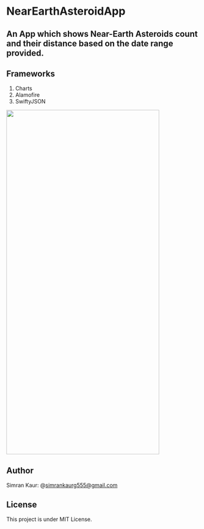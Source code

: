 # NearEarthAsteroidApp

## An App which shows Near-Earth Asteroids count and their distance based on the date range provided.

## Frameworks
1. Charts
2. Alamofire
3. SwiftyJSON

<img src="https://github.com/simran12-coder/NearEarthAsteroidApp/assets/66485679/491aed85-4e34-448f-886e-cc53ac52471d.png" width="400" height="900" >

## Author
Simran Kaur: @simrankaurg555@gmail.com

## License
This project is under MIT License.


